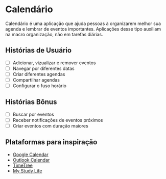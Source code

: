 # Calendário

Calendário é uma aplicação que ajuda pessoas à organizarem melhor sua agenda e lembrar de eventos importantes.
Aplicações desse tipo auxiliam na macro organização, não em tarefas diárias.

## Histórias de Usuário

- [ ] Adicionar, vizualizar e remover eventos
- [ ] Navegar por diferentes datas
- [ ] Criar diferentes agendas
- [ ] Compartilhar agendas
- [ ] Configurar o fuso horário

## Histórias Bônus

- [ ] Buscar por eventos
- [ ] Receber notificações de eventos próximos
- [ ] Criar eventos com duração maiores

## Plataformas para inspiração

- [Google Calendar](https://calendar.google.com)
- [Outlook Calendar](https://office.live.com/start/Calendar.aspx)
- [TimeTree](https://timetreeapp.com)
- [My Study Life](https://www.mystudylife.com)
